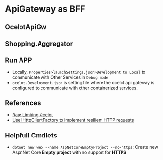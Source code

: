 # ApiGateway as BFF

## OcelotApiGw

## Shopping.Aggregator

## Run APP
- Locally, `Properties>launchSettings.json>Development to Local` to communicate with Other Services in `Debug mode`
- `ocelot.Development.json` is setting file where the ocelot api gateway is configured to communicate with other containerized services.


## References
- [Rate Limiting Ocelot](https://ocelot.readthedocs.io/en/latest/features/ratelimiting.html)
- [Use IHttpClientFactory to implement resilient HTTP requests](https://docs.microsoft.com/en-us/dotnet/architecture/microservices/implement-resilient-applications/use-httpclientfactory-to-implement-resilient-http-requests)

## Helpfull Cmdlets
- `dotnet new web --name AspNetCoreEmptyProject --no-https`: Create new AspnNet Core **Empty project** with no support for **HTTPS**